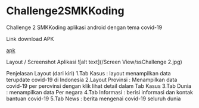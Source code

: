 # Challenge2SMKKoding
Challenge 2 SMKKoding aplikasi android dengan tema covid-19

Link download APK

[apk](https://drive.google.com/file/d/1jBIRnW7Mm-P9b_5JzuqEtD-VcmcfoEMi/view?usp=sharing)

Layout / Screenshot Aplikasi
![alt text](/Screen View/ssChallenge 2.jpg)

Penjelasan Layout (dari kiri)
1.Tab Kasus : layout menampilkan data terupdate covid-19 di Indonesia
2.Layout Provinsi : Menampilkan data covid-19 per perovinsi dengan klik lihat detail dalam Tab Kasus
3.Tab Dunia : menampilkan data Per negara
4.Tab Informasi : berisi informasi dan kontak bantuan covid-19
5.Tab News : berita mengenai covid-19 seluruh dunia